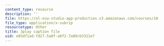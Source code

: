 ```yaml
---
content_type: resource
description: ''
file: https://ol-ocw-studio-app-production.s3.amazonaws.com/courses/18-03-differential-equations-spring-2010/e85df1adfd275a0fa6f27a89cb3321e7_e3FfmXtkppM.vtt
file_type: application/x-subrip
resourcetype: Other
title: 3play caption file
uid: e85df1ad-fd27-5a0f-a6f2-7a89cb3321e7
---
```

